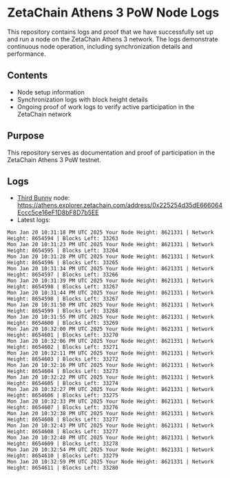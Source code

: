 # ZetaChain Athens 3 PoW Node Logs
This repository contains logs and proof that we have successfully set up and run a node on the ZetaChain Athens 3 network. The logs demonstrate continuous node operation, including synchronization details and performance.

## Contents
- Node setup information
- Synchronization logs with block height details
- Ongoing proof of work logs to verify active participation in the ZetaChain network

## Purpose
This repository serves as documentation and proof of participation in the ZetaChain Athens 3 PoW testnet.

## Logs

- [Third Bunny](https://thirdbunny.xyz/) node: https://athens.explorer.zetachain.com/address/0x225254d35dE666064Eccc5ce16eF1D8bF8D7b5EE
- Latest logs:
```
Mon Jan 20 10:31:18 PM UTC 2025 Your Node Height: 8621331 | Network Height: 8654594 | Blocks Left: 33263
Mon Jan 20 10:31:23 PM UTC 2025 Your Node Height: 8621331 | Network Height: 8654595 | Blocks Left: 33264
Mon Jan 20 10:31:28 PM UTC 2025 Your Node Height: 8621331 | Network Height: 8654596 | Blocks Left: 33265
Mon Jan 20 10:31:34 PM UTC 2025 Your Node Height: 8621331 | Network Height: 8654597 | Blocks Left: 33266
Mon Jan 20 10:31:39 PM UTC 2025 Your Node Height: 8621331 | Network Height: 8654598 | Blocks Left: 33267
Mon Jan 20 10:31:44 PM UTC 2025 Your Node Height: 8621331 | Network Height: 8654598 | Blocks Left: 33267
Mon Jan 20 10:31:50 PM UTC 2025 Your Node Height: 8621331 | Network Height: 8654599 | Blocks Left: 33268
Mon Jan 20 10:31:55 PM UTC 2025 Your Node Height: 8621331 | Network Height: 8654600 | Blocks Left: 33269
Mon Jan 20 10:32:00 PM UTC 2025 Your Node Height: 8621331 | Network Height: 8654601 | Blocks Left: 33270
Mon Jan 20 10:32:06 PM UTC 2025 Your Node Height: 8621331 | Network Height: 8654602 | Blocks Left: 33271
Mon Jan 20 10:32:11 PM UTC 2025 Your Node Height: 8621331 | Network Height: 8654603 | Blocks Left: 33272
Mon Jan 20 10:32:16 PM UTC 2025 Your Node Height: 8621331 | Network Height: 8654604 | Blocks Left: 33273
Mon Jan 20 10:32:22 PM UTC 2025 Your Node Height: 8621331 | Network Height: 8654605 | Blocks Left: 33274
Mon Jan 20 10:32:27 PM UTC 2025 Your Node Height: 8621331 | Network Height: 8654606 | Blocks Left: 33275
Mon Jan 20 10:32:33 PM UTC 2025 Your Node Height: 8621331 | Network Height: 8654607 | Blocks Left: 33276
Mon Jan 20 10:32:38 PM UTC 2025 Your Node Height: 8621331 | Network Height: 8654608 | Blocks Left: 33277
Mon Jan 20 10:32:43 PM UTC 2025 Your Node Height: 8621331 | Network Height: 8654608 | Blocks Left: 33277
Mon Jan 20 10:32:48 PM UTC 2025 Your Node Height: 8621331 | Network Height: 8654609 | Blocks Left: 33278
Mon Jan 20 10:32:54 PM UTC 2025 Your Node Height: 8621331 | Network Height: 8654610 | Blocks Left: 33279
Mon Jan 20 10:32:59 PM UTC 2025 Your Node Height: 8621331 | Network Height: 8654611 | Blocks Left: 33280
```
